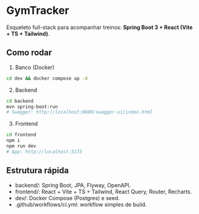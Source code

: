 # GymTracker

Esqueleto full-stack para acompanhar treinos: **Spring Boot 3 + React (Vite + TS + Tailwind)**.

## Como rodar

1) Banco (Docker)
```bash
cd dev && docker compose up -d
```

2) Backend
```bash
cd backend
mvn spring-boot:run
# Swagger: http://localhost:8080/swagger-ui/index.html
```

3) Frontend
```bash
cd frontend
npm i
npm run dev
# App: http://localhost:5173
```

## Estrutura rápida
- backend/: Spring Boot, JPA, Flyway, OpenAPI.
- frontend/: React + Vite + TS + Tailwind, React Query, Router, Recharts.
- dev/: Docker Compose (Postgres) e seed.
- .github/workflows/ci.yml: workflow simples de build.
